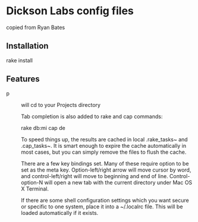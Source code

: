 # Dickson Labs config files

copied from Ryan Bates

## Installation
  rake install

## Features

p <dir> will cd to your Projects directory

Tab completion is also added to rake and cap commands:

  rake db:mi<tab>
  cap de<tab>

To speed things up, the results are cached in local .rake_tasks~ and 
.cap_tasks~. It is smart enough to expire the cache automatically in 
most cases, but you can simply remove the files to flush the cache.

There are a few key bindings set. Many of these require option to be
set as the meta key. Option-left/right arrow will move cursor by word, 
and control-left/right will move to beginning and end of line. 
Control-option-N will open a new tab with the current directory under
Mac OS X Terminal.

If there are some shell configuration settings which you want secure or 
specific to one system, place it into a ~/.localrc file. This will be 
loaded automatically if it exists.

